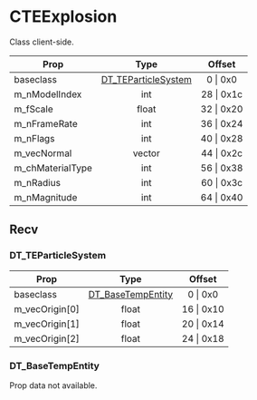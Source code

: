 # CTEExplosion

Class client-side.

|Prop|Type|Offset|
|---|:-:|:-:|
|baseclass|[DT_TEParticleSystem](#dt_teparticlesystem)|0 \| 0x0|
|m_nModelIndex|int|28 \| 0x1c|
|m_fScale|float|32 \| 0x20|
|m_nFrameRate|int|36 \| 0x24|
|m_nFlags|int|40 \| 0x28|
|m_vecNormal|vector|44 \| 0x2c|
|m_chMaterialType|int|56 \| 0x38|
|m_nRadius|int|60 \| 0x3c|
|m_nMagnitude|int|64 \| 0x40|

## Recv

### DT_TEParticleSystem

|Prop|Type|Offset|
|---|:-:|:-:|
|baseclass|[DT_BaseTempEntity](#dt_basetempentity)|0 \| 0x0|
|m_vecOrigin[0]|float|16 \| 0x10|
|m_vecOrigin[1]|float|20 \| 0x14|
|m_vecOrigin[2]|float|24 \| 0x18|

### DT_BaseTempEntity

Prop data not available.
